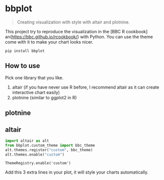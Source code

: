 # bbplot
> Creating visualization with style with altair and plotnine.


This project try to reproduce the visualization in the [BBC R cookbook] an(https://bbc.github.io/rcookbook/)  with Python. You can use the theme come with it to make your chart looks nicer.



`pip install bbplot`

## How to use
Pick one library that you like.
1. altair (if you have never use R before, I recommend altair as it can create interactive chart easily)
2. plotnine (similar to ggplot2 in R)

## plotnine

## altair

```python
import altair as alt
from bbplot.custom_theme import bbc_theme
alt.themes.register("custom", bbc_theme)
alt.themes.enable("custom")
```




    ThemeRegistry.enable('custom')



Add this 3 extra lines in your plot, it will style your charts automatically.
